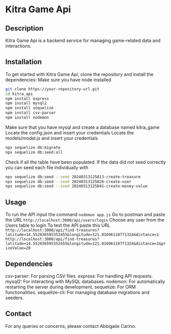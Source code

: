 # Kitra Game Api

## Description
Kitra Game Api is a backend service for managing game-related data and interactions.

## Installation
To get started with Kitra Game Api, clone the repository and install the dependencies:
Make sure you have node installed
```bash
git clone https://your-repository-url.git
cd kitra_api
npm install express
npm install mysql2
npm install sequelize
npm install csv-parser
npm install nodemon
```

Make sure that you have mysql and create a database named kitra_game
Locate the config.json and insert your credentials
Locate the models/model.js and insert your credentials
```bash
npx sequelize db:migrate
npx sequelize db:seed:all
```
Check if all the table have been populated. 
If the data did not seed correctly you can seed each file individually with 
```bash 
npx sequelize db:seed --seed 20240313125813-create-treasure
npx sequelize db:seed --seed 20240313125826-create-user
npx sequelize db:seed --seed 20240313125841-create-money-value
```

## Usage
To run the API input the command 
```nodemon app.js```
Go to postman and paste the URL 
```http://localhost:3000/api/users/login```
Choose any user from the Users table to login
 To test the API paste this URL
 ```http://localhost:3000/api/find-treasures?latitude=14.552036595352455&longitude=121.01696118771324&distance=1```
 ```http://localhost:3000/api/find-treasures?latitude=14.552036595352455&longitude=121.01696118771324&distance=1&prizeValue=20```

## Dependencies
csv-parser: For parsing CSV files.
express: For handling API requests.
mysql2: For interacting with MySQL databases.
nodemon: For automatically restarting the server during development.
sequelize: For ORM functionalities.
sequelize-cli: For managing database migrations and seeders.

## Contact
For any queries or concerns, please contact Abbigaile Carino.
